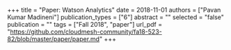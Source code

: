 +++
title = "Paper: Watson Analytics"
date = 2018-11-01
authors = ["Pavan Kumar Madineni"]
publication_types = ["6"]
abstract = ""
selected = "false"
publication = ""
tags = ["Fall 2018", "paper"]
url_pdf = "https://github.com/cloudmesh-community/fa18-523-82/blob/master/paper/paper.md"
+++

